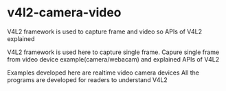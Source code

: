 # v4l2-camera-video
V4L2 framework is used to capture frame and video so APIs of V4L2 explained


V4L2 framework is used here to capture single frame.
Capure single frame from video device example(camera/webacam) and explained APIs of V4L2
    
Examples developed here are realtime video camera devices
All the programs are developed for readers to understand V4L2
